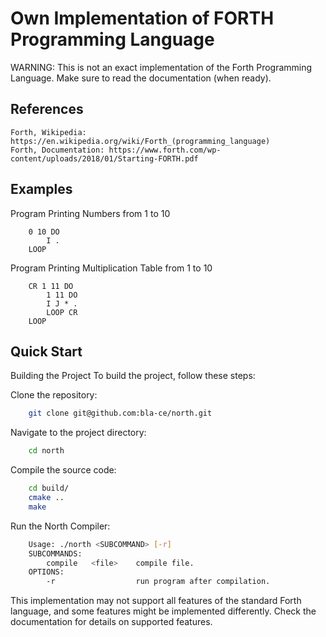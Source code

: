 # Own Implementation of FORTH Programming Language

WARNING: This is not an exact implementation of the Forth Programming Language. Make sure to read the documentation (when ready).

## References
    Forth, Wikipedia: https://en.wikipedia.org/wiki/Forth_(programming_language)
    Forth, Documentation: https://www.forth.com/wp-content/uploads/2018/01/Starting-FORTH.pdf

## Examples

Program Printing Numbers from 1 to 10

``` forth
    0 10 DO 
        I . 
    LOOP
```

Program Printing Multiplication Table from 1 to 10

``` forth
    CR 1 11 DO
        1 11 DO 
        I J * . 
        LOOP CR
    LOOP
```
## Quick Start

Building the Project
To build the project, follow these steps:

Clone the repository:

``` bash
    git clone git@github.com:bla-ce/north.git
```

Navigate to the project directory:

``` bash
    cd north 
```

Compile the source code:

``` bash
    cd build/
    cmake ..
    make
```

Run the North Compiler:

``` bash
    Usage: ./north <SUBCOMMAND> [-r]
    SUBCOMMANDS:
        compile   <file>    compile file.
    OPTIONS:
        -r                  run program after compilation.
```

This implementation may not support all features of the standard Forth language, and some features might be implemented differently. 
Check the documentation for details on supported features.
